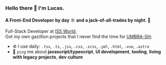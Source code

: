 ### Hello there 👋 I'm Lucas.<br>

#### A Front-End Developer by day ☼ and a jack-of-all-trades by night. 🌃

Full-Stack Developer at [ISS World](https://www.issworld.com/pt-pt);<br>
Got my own gazillion projects that I never find the time for [UMBRA-SH](https://umbra.sh);<br>

- ⚙️ I use daily: `.tsx`, `.ts`, `.jsx`, `.css`, `.scss`, `.yml`, `.html`, `.vue`, `.astro`
- 💬 `ping` me about **javascript/typescript**, **UI development**, **tooling**, **living with legacy projects**, **dev culture**